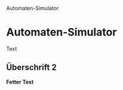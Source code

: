 <mat-toolbar>
  <span>Automaten-Simulator</span>
</mat-toolbar>

# Automaten-Simulator

Text

## Überschrift 2 

**Fetter Text**


